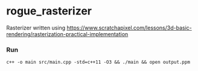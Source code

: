 # rogue_rasterizer

Rasterizer written using https://www.scratchapixel.com/lessons/3d-basic-rendering/rasterization-practical-implementation

### Run
```
c++ -o main src/main.cpp -std=c++11 -O3 && ./main && open output.ppm
```
